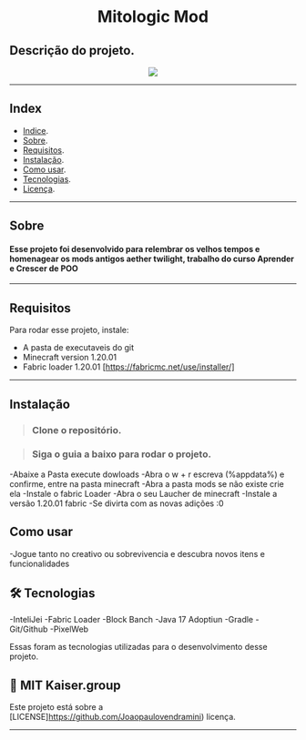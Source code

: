 <h1 align="center">
    Mitologic Mod
</h1>

## Descrição do projeto.

<p align="center">
	<img src="https://img.shields.io/badge/Java-ED8B00?style=for-the-badge&logo=openjdk&logoColor=white" />

    
   
</p>

---

<!-- Exemplo de Index do projeto -->
## Index
- [Indice](#index).
- [Sobre](#sobre).
- [Requisitos](#requisitos).
- [Instalação](#instalação).
- [Como usar](#como-usar).
- [Tecnologias](#tecnologias).
- [Licença](#licença).
---

<!-- Sobre o projeto -->
## Sobre
#### Esse projeto foi desenvolvido para relembrar os velhos tempos e homenagear os mods antigos aether twilight, trabalho do curso Aprender e Crescer de POO

---

<!-- Requisitos para testar ou utilizar o projeto -->
## Requisitos

Para rodar esse projeto, instale:

<!-- Nome da ferramenta e link para a sua documentação ou site -->
- A pasta de executaveis do git
- Minecraft version 1.20.01
- Fabric loader 1.20.01 [https://fabricmc.net/use/installer/]
  

---

<!-- Explicação da instação ou uso -->
## Instalação
> ### Clone o repositório.

> ### Siga o guia a baixo para rodar o projeto.

-Abaixe a Pasta execute dowloads
-Abra o w + r escreva (%appdata%) e confirme, entre na pasta minecraft
-Abra a pasta mods se não existe crie ela
-Instale o fabric Loader
-Abra o seu Laucher de minecraft
-Instale a versão 1.20.01 fabric
-Se divirta com as novas adições :0
<!-- Explicação da instação ou uso -->
## Como usar
-Jogue tanto no creativo ou sobrevivencia e descubra novos itens e funcionalidades

<!-- Tecnologias utilizadas no desenvolvimento do projeto -->
<h2 id="tecnologias">
    🛠 Tecnologias

	
</h2>
        -InteliJei
	-Fabric Loader
	-Block Banch
	-Java 17 Adoptiun
	-Gradle
	-Git/Github
	-PixelWeb

Essas foram as tecnologias utilizadas para o desenvolvimento desse projeto.


<!-- Licença do projeto -->
<h2 id="licença">
    📝 MIT
	Kaiser.group
</h2>

Este projeto está sobre a [LICENSE]https://github.com/Joaopaulovendramini) licença.

---

